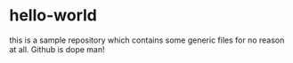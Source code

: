# hello-world
this is a sample repository which contains some generic files for no reason at all. Github is dope man!
